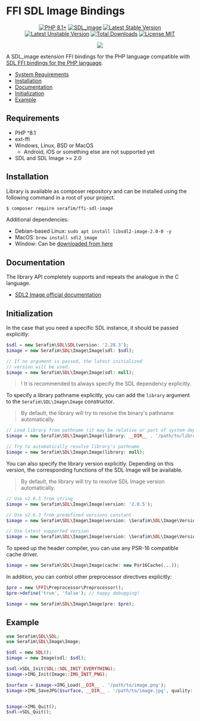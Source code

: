 # FFI SDL Image Bindings

<p align="center">
    <a href="https://packagist.org/packages/serafim/ffi-sdl-image"><img src="https://poser.pugx.org/serafim/ffi-sdl-image/require/php?style=for-the-badge" alt="PHP 8.1+"></a>
    <a href="https://github.com/libsdl-org/SDL_image"><img src="https://img.shields.io/badge/SDL_image-2.6.3-004953.svg?style=flat-square" alt="SDL_image"></a>
    <a href="https://packagist.org/packages/serafim/ffi-sdl-image"><img src="https://poser.pugx.org/serafim/ffi-sdl-image/version?style=for-the-badge" alt="Latest Stable Version"></a>
    <a href="https://packagist.org/packages/serafim/ffi-sdl-image"><img src="https://poser.pugx.org/serafim/ffi-sdl-image/v/unstable?style=for-the-badge" alt="Latest Unstable Version"></a>
    <a href="https://packagist.org/packages/serafim/ffi-sdl-image"><img src="https://poser.pugx.org/serafim/ffi-sdl-image/downloads?style=for-the-badge" alt="Total Downloads"></a>
    <a href="https://raw.githubusercontent.com/php-serafim/ffi-sdl-image/master/LICENSE.md"><img src="https://poser.pugx.org/serafim/ffi-sdl-image/license?style=for-the-badge" alt="License MIT"></a>
</p>
<p align="center">
    <a href="https://github.com/php-serafim/ffi-sdl-image/actions"><img src="https://github.com/php-serafim/ffi-sdl-image/workflows/build/badge.svg"></a>
</p>

A SDL_image extension FFI bindings for the PHP language compatible with [SDL FFI bindings for the PHP language](https://github.com/SerafimArts/ffi-sdl).

- [System Requirements](#requirements)
- [Installation](#installation)
- [Documentation](#documentation)
- [Initialization](#initialization)
- [Example](#example)

## Requirements

- PHP ^8.1
- ext-ffi
- Windows, Linux, BSD or MacOS
    - Android, iOS or something else are not supported yet
- SDL and SDL Image >= 2.0

## Installation

Library is available as composer repository and can be 
installed using the following command in a root of your project.

```bash
$ composer require serafim/ffi-sdl-image
```

Additional dependencies:
  - Debian-based Linux: `sudo apt install libsdl2-image-2.0-0 -y`
  - MacOS: `brew install sdl2_image`
  - Window: Can be [downloaded from here](https://github.com/libsdl-org/SDL_image/releases)

## Documentation

The library API completely supports and repeats the analogue in the C language.

- [SDL2 Image official documentation](https://www.libsdl.org/projects/SDL_image/docs/index.html)

## Initialization

In the case that you need a specific SDL instance, it should be passed 
explicitly:

```php
$sdl = new Serafim\SDL\SDL(version: '2.28.3');
$image = new Serafim\SDL\Image\Image(sdl: $sdl);

// If no argument is passed, the latest initialized
// version will be used.
$image = new Serafim\SDL\Image\Image(sdl: null);
```

> ! It is recommended to always specify the SDL dependency explicitly.

To specify a library pathname explicitly, you can add the `library` argument to
the `Serafim\SDL\Image\Image` constructor.

> By default, the library will try to resolve the binary's pathname automatically.

```php
// Load library from pathname (it may be relative or part of system-dependent path)
$image = new Serafim\SDL\Image\Image(library: __DIR__ . '/path/to/library.so');

// Try to automatically resolve library's pathname
$image = new Serafim\SDL\Image\Image(library: null);
```

You can also specify the library version explicitly. Depending on this version,
the corresponding functions of the SDL Image will be available.

> By default, the library will try to resolve SDL Image version automatically.

```php
// Use v2.0.5 from string
$image = new Serafim\SDL\Image\Image(version: '2.0.5');

// Use v2.6.3 from predefined versions constant
$image = new Serafim\SDL\Image\Image(version: \Serafim\SDL\Image\Version::V2_6_3);

// Use latest supported version
$image = new Serafim\SDL\Image\Image(version: \Serafim\SDL\Image\Version::LATEST);
```

To speed up the header compiler, you can use any PSR-16 compatible cache driver.

```php
$image = new Serafim\SDL\Image\Image(cache: new Psr16Cache(...));
```

In addition, you can control other preprocessor directives explicitly:

```php
$pre = new \FFI\Preprocessor\Preprocessor();
$pre->define('true', 'false'); // happy debugging!

$image = new Serafim\SDL\Image\Image(pre: $pre);
```

## Example

```php
use Serafim\SDL\SDL;
use Serafim\SDL\Image\Image;

$sdl = new SDL();
$image = new Image(sdl: $sdl);

$sdl->SDL_Init(SDL::SDL_INIT_EVERYTHING);
$image->IMG_Init(Image::IMG_INIT_PNG);

$surface = $image->IMG_Load(__DIR__ . '/path/to/image.png');
$image->IMG_SaveJPG($surface, __DIR__ . '/path/to/image.jpg', quality: 80);


$image->IMG_Quit();
$sdl->SDL_Quit();
```
